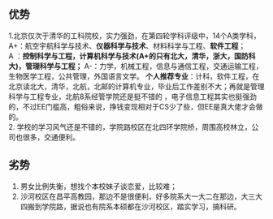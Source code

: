 ## 优势  
1.北京仅次于清华的工科院校，实力强劲，在第四轮学科评级中，14个A类学科，  
A+：航空宇航科学与技术、**仪器科学与技术**、材料科学与工程、**软件工程**；  
A ：**控制科学与工程，计算机科学与技术(A+的只有北大，清华，浙大，国防科大)，管理科学与工程；**
A-：力学，机械工程，信息与通信工程，交通运输工程，生物医学工程，公共管理，外国语言文学。
**个人推荐专业**：计科，软件工程，在北京读北大，清华，北航，北邮的计算机专业，毕业后工作差别不大；再就是管理科学与工程专业，北航8系经管学院还是挺不错的 ，电子信息工程其实也挺强劲的，不过EE门槛高，粗俗来说，挣钱变现相对于CS少了些，但EE是真大佬才会做的。                                                
2. 学校的学习风气还是不错的，学院路校区在北四环学院桥，周围高校林立，公司也很多，交通便利。
## 劣势
1. 男女比例失衡，想找个本校妹子谈恋爱，比较难；
2. 沙河校区在昌平高教园，那边不是很便利，好多院系大一大二在那边，大三大四搬到学院路，据说也有院系本硕都在沙河校区，踏实学习，搞科研。         

